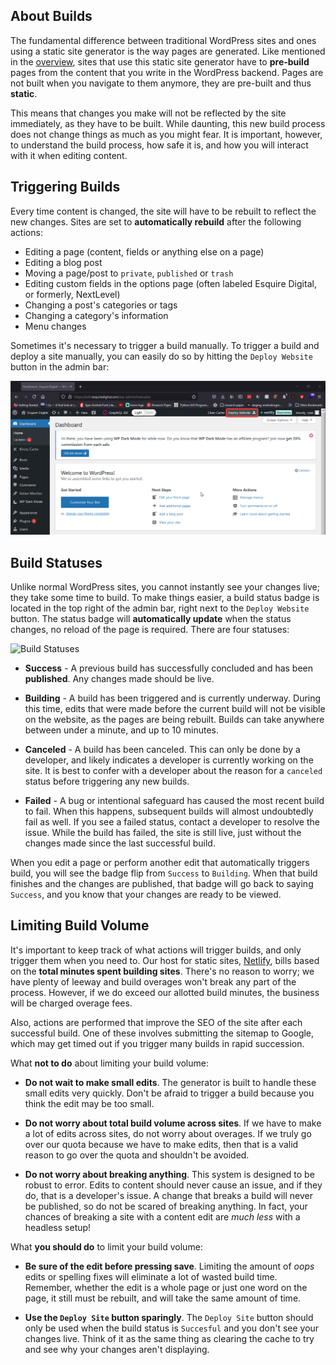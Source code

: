 ## About Builds

The fundamental difference between traditional WordPress sites and ones using a static site generator is the way pages are generated. Like mentioned in the [overview](README.md), sites that use this static site generator have to **pre-build** pages from the content that you write in the WordPress backend. Pages are not built when you navigate to them anymore, they are pre-built and thus **static**.

This means that changes you make will not be reflected by the site immediately, as they have to be built. While daunting, this new build process does not change things as much as you might fear. It is important, however, to understand the build process, how safe it is, and how you will interact with it when editing content.

## Triggering Builds

Every time content is changed, the site will have to be rebuilt to reflect the new changes. Sites are set to **automatically rebuild** after the following actions:

- Editing a page (content, fields or anything else on a page)
- Editing a blog post
- Moving a page/post to `private`, `published` or `trash`
- Editing custom fields in the options page (often labeled Esquire Digital, or formerly, NextLevel)
- Changing a post's categories or tags
- Changing a category's information
- Menu changes

Sometimes it's necessary to trigger a build manually. To trigger a build and deploy a site manually, you can easily do so by hitting the `Deploy Website` button in the admin bar:

![Deploy Button](/_media/deploying.png)

## Build Statuses

Unlike normal WordPress sites, you cannot instantly see your changes live; they take some time to build. To make things easier, a build status badge is located in the top right of the admin bar, right next to the `Deploy Website` button. The status badge will **automatically update** when the status changes, no reload of the page is required. There are four statuses:

![Build Statuses](https://d33wubrfki0l68.cloudfront.net/9ea344517c2d7c51cc8c0329e969880359f4e00f/e7c74/images/monitor-sites-status-badges@2x.png)

- **Success** - A previous build has successfully concluded and has been **published**. Any changes made should be live.

- **Building** - A build has been triggered and is currently underway. During this time, edits that were made before the current build will not be visible on the website, as the pages are being rebuilt. Builds can take anywhere between under a minute, and up to 10 minutes.

- **Canceled** - A build has been canceled. This can only be done by a developer, and likely indicates a developer is currently working on the site. It is best to confer with a developer about the reason for a `canceled` status before triggering any new builds.

- **Failed** - A bug or intentional safeguard has caused the most recent build to fail. When this happens, subsequent builds will almost undoubtedly fail as well. If you see a failed status, contact a developer to resolve the issue. While the build has failed, the site is still live, just without the changes made since the last successful build.

When you edit a page or perform another edit that automatically triggers build, you will see the badge flip from `Success` to `Building`. When that build finishes and the changes are published, that badge will go back to saying `Success`, and you know that your changes are ready to be viewed.

## Limiting Build Volume

It's important to keep track of what actions will trigger builds, and only trigger them when you need to. Our host for static sites, [Netlify](https://www.netlify.com), bills based on the **total minutes spent building sites**. There's no reason to worry; we have plenty of leeway and build overages won't break any part of the process. However, if we do exceed our allotted build minutes, the business will be charged overage fees.

Also, actions are performed that improve the SEO of the site after each successful build. One of these involves submitting the sitemap to Google, which may get timed out if you trigger many builds in rapid succession.

What **not to do** about limiting your build volume:

- **Do not wait to make small edits**. The generator is built to handle these small edits very quickly. Don't be afraid to trigger a build because you think the edit may be too small.

- **Do not worry about total build volume across sites**. If we have to make a lot of edits across sites, do not worry about overages. If we truly go over our quota because we have to make edits, then that is a valid reason to go over the quota and shouldn't be avoided.

- **Do not worry about breaking anything**. This system is designed to be robust to error. Edits to content should never cause an issue, and if they do, that is a developer's issue. A change that breaks a build will never be published, so do not be scared of breaking anything. In fact, your chances of breaking a site with a content edit are _much less_ with a headless setup!

What **you should do** to limit your build volume:

- **Be sure of the edit before pressing save**. Limiting the amount of _oops_ edits or spelling fixes will eliminate a lot of wasted build time. Remember, whether the edit is a whole page or just one word on the page, it still must be rebuilt, and will take the same amount of time.

- **Use the `Deploy Site` button sparingly**. The `Deploy Site` button should only be used when the build status is `Succesful` and you don't see your changes live. Think of it as the same thing as clearing the cache to try and see why your changes aren't displaying.
